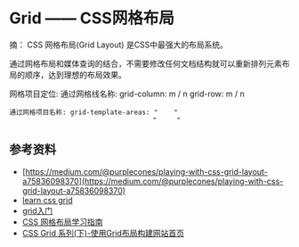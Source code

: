 # Grid —— CSS网格布局

摘：
CSS 网格布局(Grid Layout) 是CSS中最强大的布局系统。

通过网格布局和媒体查询的结合，不需要修改任何文档结构就可以重新排列元素布局的顺序，达到理想的布局效果。


网格项目定位:
    通过网格线名称: grid-column: m / n
                   grid-row: m / n

    
    通过网格项目名称: grid-template-areas: "    " 
                                        "     "





## 参考资料
- [https://medium.com/@purplecones/playing-with-css-grid-layout-a75836098370](https://medium.com/@purplecones/playing-with-css-grid-layout-a75836098370)
- [learn css grid](https://learncssgrid.com/)
- [grid入门](http://www.w3cplus.com/blog/tags/355.html?page=5)
- [CSS 网格布局学习指南](http://blog.jirengu.com/?p=990)
- [CSS Grid 系列(下)-使用Grid布局构建网站首页](https://segmentfault.com/a/1190000012936177)